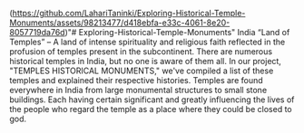 (https://github.com/LahariTaninki/Exploring-Historical-Temple-Monuments/assets/98213477/d418ebfa-e33c-4061-8e20-8057719da76d)"# Exploring-Historical-Temple-Monuments"
India “Land of Temples” – A land of intense spirituality and religious faith reflected in the profusion of temples present in the subcontinent.
There are numerous historical temples in India, but no one is aware of them all. In our project, "TEMPLES HISTORICAL MONUMENTS," we've compiled a list of these temples and explained their respective histories.
Temples are found everywhere in India from large monumental structures to small stone buildings.
Each having certain significant and greatly influencing the lives of the people who regard the temple as a place where they could be closed to god.


